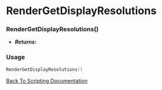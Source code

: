 # RenderGetDisplayResolutions

### RenderGetDisplayResolutions()
- ***Returns:*** 

### Usage

```Lua
RenderGetDisplayResolutions()
```


[Back To Scripting Documentation](../README.md)
